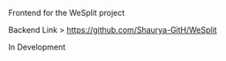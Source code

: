 Frontend for the WeSplit project

Backend Link > https://github.com/Shaurya-GitH/WeSplit

In Development